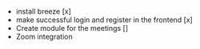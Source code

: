 
- install breeze [x]
- make successful login and register in the frontend [x]
- Create module for the meetings []
- Zoom integration
